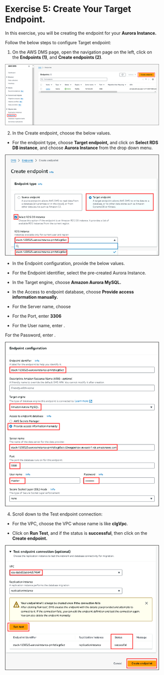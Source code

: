 # Exercise 5: Create Your Target Endpoint.

In this exercise, you will be creating the endpoint for your **Aurora Instance.**

Follow the below steps to configure Target endpoint:

1. On the AWS DMS page, open the navigation page on the left, click on the **Endpoints (1)**, and **Create endpoints (2)**.

![](screenshots/40.png)

2. In the Create endpoint, choose the below values.

* For the endpoint type, choose **Target endpoint,** and click on **Select RDS DB instance**, and choose **Aurora Instance** from the drop down menu.

![](screenshots/41.png)

* In the Endpoint configuration, provide the below values.

* For the Endpoint identifier, select the pre-created Aurora Instance.

* In the Target engine, choose **Amazon Aurora MySQL.**

* In the Access to endpoint database, choose **Provide access information manually.**

* For the Server name, choose

* For the Port, enter **3306**

* For the User name, enter .

For the Password, enter .

![](screenshots/42.png)

4. Scroll down to the Test endpoint connection:

* For the VPC, choose the VPC whose name is like **clgVpc**.

* Click on **Run Test**, and if the status is **successful**, then click on the **Create endpoint.**

![](screenshots/43.png)